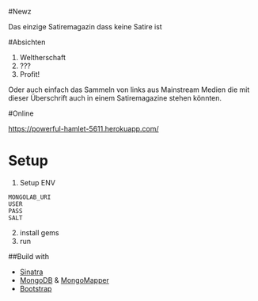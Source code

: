 #Newz

Das einzige Satiremagazin dass keine Satire ist

#Absichten

1. Weltherschaft
2. ???
3. Profit!

Oder auch einfach das Sammeln von links aus Mainstream Medien die mit dieser Überschrift auch in einem Satiremagazine stehen könnten.

#Online

https://powerful-hamlet-5611.herokuapp.com/

# Setup

1. Setup ENV
```
MONGOLAB_URI
USER
PASS
SALT
```

2. install gems
3. run



##Build with

* [Sinatra](http://www.sinatrarb.com/)
* [MongoDB](http://www.mongodb.org/) & [MongoMapper](http://mongomapper.com/)
* [Bootstrap](http://getbootstrap.com/)
